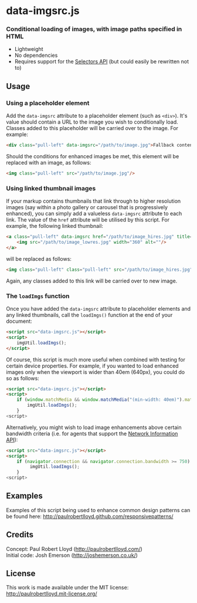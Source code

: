 # data-imgsrc.js
### Conditional loading of images, with image paths specified in HTML

* Lightweight
* No dependencies
* Requires support for the [Selectors API](http://www.w3.org/TR/selectors-api/) (but could easily be rewritten not to)

## Usage

### Using a placeholder element
Add the `data-imgsrc` attribute to a placeholder element (such as `<div>`). It's value should contain a URL to the image you wish to conditionally load. Classes added to this placeholder will be carried over to the image. For example:

```html
<div class="pull-left" data-imgsrc="/path/to/image.jpg">Fallback content</div>
```

Should the conditions for enhanced images be met, this element will be replaced with an image, as follows:

```html
<img class="pull-left" src="/path/to/image.jpg"/>
```

### Using linked thumbnail images
If your markup contains thumbnails that link through to higher resolution images (say within a photo gallery or carousel that is progressively enhanced), you can simply add a valueless `data-imgsrc` attribute to each link. The value of the `href` attribute will be utilised by this script. For example, the following linked thumbnail:

```html
<a class="pull-left" data-imgsrc href="/path/to/image_hires.jpg" title="View larger version of this photo">
	<img src="/path/to/image_lowres.jpg" width="360" alt=""/>
</a>
```

will be replaced as follows:

```html
<img class="pull-left" class="pull-left" src="/path/to/image_hires.jpg"/>
```

Again, any classes added to this link will be carried over to new image.

### The `loadImgs` function
Once you have added the `data-imgsrc` attribute to placeholder elements and any linked thumbnails, call the `loadImgs()` function at the end of your document:

```html
<script src="data-imgsrc.js"></script>
<script>
	imgUtil.loadImgs();
</script>
```

Of course, this script is much more useful when combined with testing for certain device properties. For example, if you wanted to load enhanced images only when the viewport is wider than 40em (640px), you could do so as follows:

```html
<script src="data-imgsrc.js"></script>
<script>
	if (window.matchMedia && window.matchMedia("(min-width: 40em)").matches) {
		imgUtil.loadImgs();
	}
<script>
```

Alternatively, you might wish to load image enhancements above certain bandwidth criteria (i.e. for agents that support the [Network Information API](http://www.w3.org/TR/netinfo-api/)):

```html
<script src="data-imgsrc.js"></script>
<script>
	if (navigator.connection && navigator.connection.bandwidth >= 750) {
		 imgUtil.loadImgs();
	}
<script>
```
## Examples
Examples of this script being used to enhance common design patterns can be found here: <http://paulrobertlloyd.github.com/responsivepatterns/>

## Credits
Concept: Paul Robert Lloyd (<http://paulrobertlloyd.com/>)  
Initial code: Josh Emerson (<http://joshemerson.co.uk/>)

## License
This work is made available under the MIT license: <http://paulrobertlloyd.mit-license.org/>
